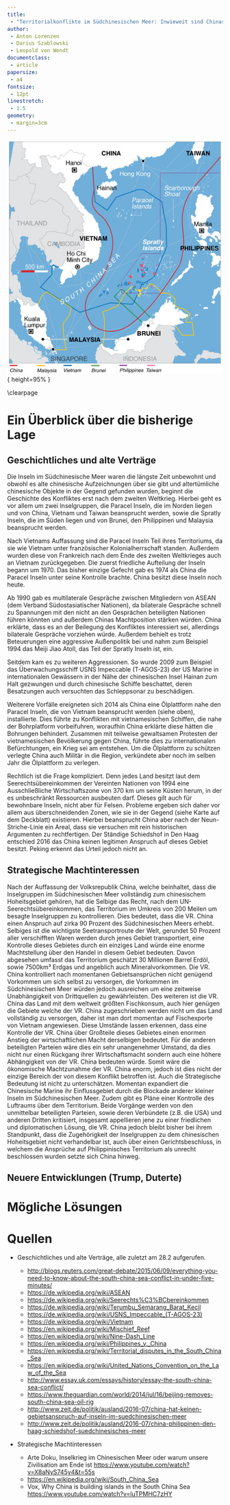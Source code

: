 ```yaml
---
title: 
 - "Territorialkonflikte im Südchinesischen Meer: Inwieweit sind Chinas Ansprüche gerechtfertigt?"
author:
 - Anton Lorenzen
 - Darius Szablowski
 - Leopold von Wendt
documentclass:
 - article
papersize:
 - a4
fontsize:
 - 12pt
linestretch:
 - 1.5
geometry: 
 - margin=3cm
---
```


![Die Gebietsansprüche im Südchinesischen Meer](South_China_Sea_claims_map.jpg){ height=95% }

\clearpage

# Ein Überblick über die bisherige Lage

## Geschichtliches und alte Verträge

Die Inseln im Südchinesische Meer waren die längste Zeit unbewohnt
und obwohl es alte chinesische Aufzeichnungen über sie gibt und
altertümliche chinesische Objekte in der Gegend gefunden wurden, beginnt
die Geschichte des Konfliktes erst nach dem zweiten Weltkrieg. Hierbei
geht es vor allem um zwei Inselgruppen, die Paracel Inseln, die im Norden
liegen und von China, Vietnam und Taiwan beansprucht werden, sowie die
Spratly Inseln, die im Süden liegen und von Brunei, den Philippinen
und Malaysia beansprucht werden.

Nach Vietnams Auffassung sind die Paracel Inseln Teil ihres
Territoriums, da sie wie Vietnam unter französischer Kolonialherrschaft
standen. Außerdem wurden diese von Frankreich nach dem Ende des zweiten
Weltkrieges auch an Vietnam zurückgegeben. Die zuerst friedliche
Aufteilung der Inseln begann um 1970. Das bisher einzige Gefecht gab
es 1974 als China die Paracel Inseln unter seine Kontrolle brachte.
China besitzt diese Inseln noch heute.

Ab 1990 gab es multilaterale Gespräche zwischen Mitgliedern von ASEAN
(dem Verband Südostasiatischer Nationen), da bilaterale Gespräche
schnell zu Spannungen mit den nicht an den Gesprächen beteiligten
Nationen führen könnten und außerdem Chinas Machtposition stärken
würden. China erklärte, dass es an der Beilegung des Konfliktes
interessiert sei, allerdings bilaterale Gespräche vorziehen würde.
Außerdem behielt es trotz Beteuerungen eine aggressive Außenpolitik
bei und nahm zum Beispiel 1994 das Meiji Jiao Atoll, das Teil der Spratly
Inseln ist, ein.

Seitdem kam es zu weiteren Aggressionen. So wurde 2009 zum Beispiel
das Überwachungsschiff USNS Impeccable (T-AGOS-23) der US Marine in
internationalen Gewässern in der Nähe der chinesischen Insel Hainan
zum Halt gezwungen und durch chinesische Schiffe beschattet, deren
Besatzungen auch versuchten das Schleppsonar zu beschädigen.

Weiterere Vorfälle ereigneten sich 2014 als China eine Ölplattform 
nahe den Paracel Inseln, die von Vietnam beansprucht werden (siehe oben),
installierte. Dies führte zu Konflikten mit vietnamesischen
Schiffen, die nahe der Bohrplatform vorbeifuhren, woraufhin China erklärte
diese hätten die Bohrungen behindert. Zusammen mit teilweise gewaltsamen
Protesten der vietnamesischen Bevölkerung gegen China, führte dies zu 
internationalen Befürchtungen, ein Krieg sei am entstehen.
Um die Ölplattform zu schützen verlegte China auch Militär in die Region,
verkündete aber noch im selben Jahr die Ölplattform zu verlegen.

Rechtlich ist die Frage kompliziert. Denn jedes Land besitzt laut dem 
Seerechtsübereinkommen der Vereinten Nationen
von 1994 eine Ausschließliche Wirtschaftszone von 370 km um seine Küsten
herum, in der es unbeschränkt Ressourcen ausbeuten darf. Dieses gilt
auch für bewohnbare Inseln, nicht aber für Felsen. Probleme ergeben
sich daher vor allem aus überschneidenden Zonen, wie sie in der Gegend
(siehe Karte auf dem Deckblatt) existieren. Hierbei beansprucht China
aber nach der Neun-Striche-Linie ein Areal, dass sie versuchen mit rein
historischen Argumenten zu rechtfertigen. Der Ständige Schiedshof in Den
Haag entschied 2016 das China keinen legitimen Anspruch auf dieses
Gebiet besitzt. Peking erkennt das Urteil jedoch nicht an.

## Strategische Machtinteressen
 
Nach der Auffassung der Volksrepublik China, welche beinhaltet, dass die 
Inselgruppen im Südchinesischen Meer vollständig zum chinesischem Hoheitsgebiet 
gehören, hat die Selbige das Recht, nach dem UN-Seerechtsübereinkommen, das 
Territorium im Umkreis von 200 Meilen um besagte Inselgruppen zu kontrollieren. 
Dies bedeutet, dass die VR. China einen Anspruch auf zirka 90 Prozent des 
Südchinesischen Meers erhebt. Selbiges ist die wichtigste Seetransportroute der 
Welt, gerundet 50 Prozent aller verschifften Waren werden durch jenes Gebiet 
transportiert, eine Kontrolle dieses Gebietes durch ein einziges Land würde eine 
enorme Machtstellung über den Handel in diesem Gebiet bedeuten. Davon 
abgesehen umfasst    das Territorium geschätzt 30 Millionen Barrel Erdöl, sowie 
7500km³ Erdgas und angeblich auch Mineralvorkommen. Die VR. China kontrolliert 
nach momentanen Gebietsansprüchen nicht genügend Vorkommen um sich selbst 
zu versorgen, die Vorkommen im Südchinesischen Meer würden jedoch ausreichen 
um eine zeitweise Unabhängigkeit von Drittquellen zu gewährleisten. Des weiteren 
ist die VR. China das Land mit dem weltweit größten Fischkonsum, auch hier 
genügen die Gebiete welche der VR. China zugeschrieben werden nicht um das 
Land vollständig zu versorgen, daher ist man dort momentan auf Fischexporte von 
Vietnam angewiesen. Diese Umstände lassen erkennen, dass eine Kontrolle der VR.
China über Großteile dieses Gebietes einen enormen Anstieg der wirtschaftlichen 
Macht derselbigen bedeutet. Für die anderen beteiligten Parteien wäre dies ein sehr 
unangenehmer Umstand, da dies nicht nur einen Rückgang ihrer Wirtschaftsmacht 
sondern auch eine höhere Abhängigkeit von der VR. China bedeuten würde. Somit 
wäre die ökonomische Machtzunahme der VR. China enorm, jedoch ist dies nicht der
einzige Bereich der von diesem Konflikt betroffen ist. Auch die Strategische 
Bedeutung ist nicht zu unterschätzen. Momentan expandiert die Chinesische Marine 
ihr Einflussgebiet durch die Blockade anderer kleiner Inseln im Südchinesischen 
Meer. Zudem gibt es Pläne einer Kontrolle des Luftraums über dem Territorium. 
Beide Vorgänge werden von den unmittelbar beteiligten Parteien, sowie deren 
Verbündete (z.B. die USA) und anderen Dritten kritisiert, insgesamt appellieren jene 
zu einer friedlichen und diplomatischen Lösung, die VR. China jedoch bleibt bisher 
bei ihrem Standpunkt, dass die Zugehörigkeit der Inselgruppen zu dem chinesischen 
Hoheitsgebiet nicht verhandelbar ist, auch über einen Gerichtsbeschluss, in welchem
die Ansprüche auf Philippinisches Territorium als unrecht beschlossen wurden setzte 
sich China hinweg.

## Neuere Entwicklungen (Trump, Duterte)



# Mögliche Lösungen



# Quellen 

 - Geschichtliches und alte Verträge, alle zuletzt am 28.2 aufgerufen.
    - http://blogs.reuters.com/great-debate/2015/06/09/everything-you-need-to-know-about-the-south-china-sea-conflict-in-under-five-minutes/
    - https://de.wikipedia.org/wiki/ASEAN
    - https://de.wikipedia.org/wiki/Seerechts%C3%BCbereinkommen
    - https://de.wikipedia.org/wiki/Terumbu_Semarang_Barat_Kecil
    - https://de.wikipedia.org/wiki/USNS_Impeccable_(T-AGOS-23)
    - https://de.wikipedia.org/wiki/Vietnam
    - https://en.wikipedia.org/wiki/Mischief_Reef
    - https://en.wikipedia.org/wiki/Nine-Dash_Line
    - https://en.wikipedia.org/wiki/Philippines_v._China
    - https://en.wikipedia.org/wiki/Territorial_disputes_in_the_South_China_Sea
    - https://en.wikipedia.org/wiki/United_Nations_Convention_on_the_Law_of_the_Sea
    - http://www.essay.uk.com/essays/history/essay-the-south-china-sea-conflict/
    - https://www.theguardian.com/world/2014/jul/16/beijing-removes-south-china-sea-oil-rig
    - http://www.zeit.de/politik/ausland/2016-07/china-hat-keinen-gebietsanspruch-auf-inseln-im-suedchinesischen-meer
    - http://www.zeit.de/politik/ausland/2016-07/china-philippinen-den-haag-schiedshof-suedchinesisches-meer

 - Strategische Machtinteressen
    - Arte Doku, Inselkrieg im Chinesischen Meer oder warum unsere Zivilisation am Ende ist
      https://www.youtube.com/watch?v=X8aNyS745y4&t=55s
    - https://en.wikipedia.org/wiki/South_China_Sea
    - Vox,  Why China is building islands in the South China Sea 
      https://www.youtube.com/watch?v=luTPMHC7zHY
